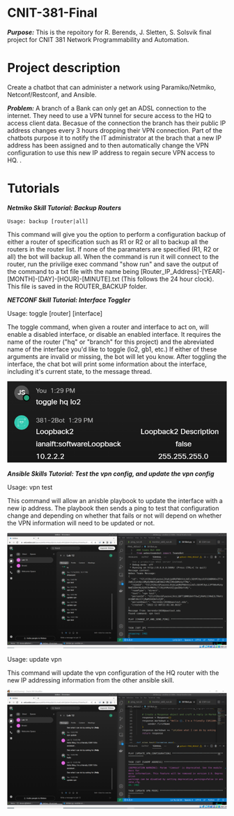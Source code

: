 # CNIT-381-Final
***Purpose:*** 
This is the repoitory for R. Berends, J. Sletten, S. Solsvik final project for CNIT 381 Network Programmability and Automation.

# Project description

Create a chatbot that can administer a network using Paramiko/Netmiko, Netconf/Restconf, and Ansible.

***Problem:***
A branch of a Bank can only get an ADSL connection to the internet. They need to use a VPN tunnel for secure access to the HQ to access client data.
Becasue of the connection the branch has their public IP address changes every 3 hours dropping their VPN connection. 
Part of the chatbots purpose it to notify the IT administrator at the brach that a new IP address has been assigned and to then automatically change the VPN configuration to use this new IP address to regain secure VPN access to HQ.
.
# Tutorials
***Netmiko Skill Tutorial: Backup Routers***
```
Usage: backup [router|all]
```
This command will give you the option to perform a configuration backup of either a router of specification such as R1 or R2 or all to backup all the routers in the router list.
If none of the paramaters are specified (R1, R2 or all) the bot will backup all.
When the command is run it will connect to the router, run the privilige exec command "show run" and save the output of the command to a txt file with the name being [Router_IP_Address]-[YEAR]-[MONTH]-[DAY]-[HOUR]-[MINUTE].txt (This follows the 24 hour clock).
This file is saved in the 
ROUTER_BACKUP folder.

***NETCONF Skill Tutorial: Interface Toggler***

Usage: toggle [router] [interface]

The toggle command, when given a router and interface to act on, will enable a disabled interface, or disable an enabled interface.
It requires the name of the router ("hq" or "branch" for this project) and the abreviated name of the interface you'd like to toggle (lo2, gb1, etc.)
If either of these arguments are invalid or missing, the bot will let you know.
After toggling the interface, the chat bot will print some information about the interface, including it's current state, to the message thread.

![screenshot](pictures/netconftutorial1.png)

***Ansible Skills Tutorial: Test the vpn config, and update the vpn config***

Usage: vpn test

This command will allow an anisble playbook to update the interface with a new ip address. The playbook then sends a ping to test that configuration change and depending on whether that fails or not will depend on whether the VPN information will need to be updated or not.

![screenshot](pictures/monitor_ping.png)

Usage: update vpn

This command will update the vpn configuration of the HQ router with the new IP addressing information from the other ansible skill.


![screenshot](pictures/monitor_vpn.png)




